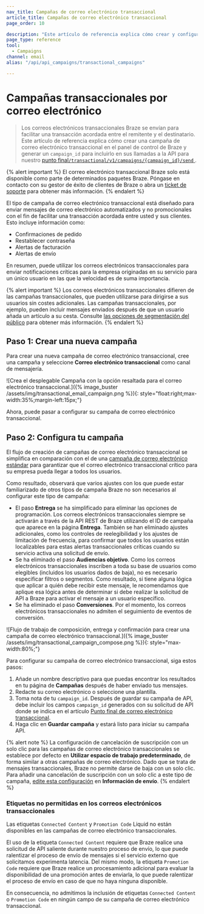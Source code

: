 ```yaml
---
nav_title: Campañas de correo electrónico transaccional
article_title: Campañas de correo electrónico transaccional
page_order: 10

description: "Este artículo de referencia explica cómo crear y configurar una nueva campaña de correo electrónico transaccional Braze."
page_type: reference
tool:
  - Campaigns
channel: email
alias: "/api/api_campaigns/transactional_campaigns"

---
```


# Campañas transaccionales por correo electrónico

> Los correos electrónicos transaccionales Braze se envían para facilitar una transacción acordada entre el remitente y el destinatario. Este artículo de referencia explica cómo crear una campaña de correo electrónico transaccional en el panel de control de Braze y generar un `campaign_id` para incluirlo en sus llamadas a la API para nuestro [punto final`/transactional/v1/campaigns/{campaign_id}/send` ]({{site.baseurl}}/api/endpoints/messaging/send_messages/post_send_transactional_message).

{% alert important %}
El correo electrónico transaccional Braze solo está disponible como parte de determinados paquetes Braze. Póngase en contacto con su gestor de éxito de clientes de Braze o abra un [ticket de soporte]({{site.baseurl}}/braze_support/) para obtener más información.
{% endalert %}

El tipo de campaña de correo electrónico transaccional está diseñado para enviar mensajes de correo electrónico automatizados y no promocionales con el fin de facilitar una transacción acordada entre usted y sus clientes. Esto incluye información como:

- Confirmaciones de pedido
- Restablecer contraseña
- Alertas de facturación
- Alertas de envío

En resumen, puede utilizar los correos electrónicos transaccionales para enviar notificaciones críticas para la empresa originadas en su servicio para un único usuario en las que la velocidad es de suma importancia. 

{% alert important %}
Los correos electrónicos transaccionales difieren de las campañas transaccionales, que pueden utilizarse para dirigirse a sus usuarios sin costes adicionales. Las campañas transaccionales, por ejemplo, pueden incluir mensajes enviados después de que un usuario añada un artículo a su cesta. Consulte [las opciones de segmentación del público]({{site.baseurl}}/user_guide/engagement_tools/messaging_fundamentals/targeting_users/) para obtener más información.
{% endalert %}

## Paso 1: Crear una nueva campaña

Para crear una nueva campaña de correo electrónico transaccional, cree una campaña y seleccione **Correo electrónico transaccional** como canal de mensajería.

![Crea el desplegable Campaña con la opción resaltada para el correo electrónico transaccional.]({% image_buster /assets/img/transactional_email_campaign.png %}){: style="float:right;max-width:35%;margin-left:15px;"}

Ahora, puede pasar a configurar su campaña de correo electrónico transaccional.

## Paso 2: Configura tu campaña

El flujo de creación de campañas de correo electrónico transaccional se simplifica en comparación con el de una [campaña de correo electrónico estándar]({{site.baseurl}}/user_guide/message_building_by_channel/email/html_editor/creating_an_email_campaign/) para garantizar que el correo electrónico transaccional crítico para su empresa pueda llegar a todos los usuarios.

Como resultado, observará que varios ajustes con los que puede estar familiarizado de otros tipos de campaña Braze no son necesarios al configurar este tipo de campaña:

- El paso **Entrega** se ha simplificado para eliminar las opciones de programación. Los correos electrónicos transaccionales siempre se activarán a través de la API REST de Braze utilizando el ID de campaña que aparece en la página **Entrega**. También se han eliminado ajustes adicionales, como los controles de reelegibilidad y los ajustes de limitación de frecuencia, para confirmar que todos los usuarios están localizables para estas alertas transaccionales críticas cuando su servicio activa una solicitud de envío.
- Se ha eliminado el paso **Audiencias objetivo**. Como los correos electrónicos transaccionales inscriben a toda su base de usuarios como elegibles (incluidos los usuarios dados de baja), no es necesario especificar filtros o segmentos. Como resultado, si tiene alguna lógica que aplicar a quién debe recibir este mensaje, le recomendamos que aplique esa lógica antes de determinar si debe realizar la solicitud de API a Braze para activar el mensaje a un usuario específico.
- Se ha eliminado el paso **Conversiones**. Por el momento, los correos electrónicos transaccionales no admiten el seguimiento de eventos de conversión.

![Flujo de trabajo de composición, entrega y confirmación para crear una campaña de correo electrónico transaccional.]({% image_buster /assets/img/transactional_campaign_compose.png %}){: style="max-width:80%;"}

Para configurar su campaña de correo electrónico transaccional, siga estos pasos:

1. Añade un nombre descriptivo para que puedas encontrar los resultados en tu página de **Campañas** después de haber enviado tus mensajes.
2. Redacte su correo electrónico o seleccione una plantilla.
3. Toma nota de tu `campaign_id`. Después de guardar su campaña de API, debe incluir los campos `campaign_id` generados con su solicitud de API donde se indica en el artículo [Punto final de correo electrónico transaccional]({{site.baseurl}}/api/endpoints/messaging/send_messages/post_send_transactional_message).
4. Haga clic en **Guardar campaña** y estará listo para iniciar su campaña API.

{% alert note %}
La configuración de cancelación de suscripción con un solo clic para las campañas de correo electrónico transaccionales se establece por defecto en **Utilizar espacio de trabajo predeterminado**, de forma similar a otras campañas de correo electrónico. Dado que se trata de mensajes transaccionales, Braze no permite darse de baja con un solo clic. Para añadir una cancelación de suscripción con un solo clic a este tipo de campaña, [edite esta configuración]({{site.baseurl}}/user_guide/administrative/app_settings/email_settings/#message-level-one-click-list-unsubscribe) en **Información de envío**.
{% endalert %}

### Etiquetas no permitidas en los correos electrónicos transaccionales

Las etiquetas `Connected Content` y `Promotion Code` Liquid no están disponibles en las campañas de correo electrónico transaccionales.

El uso de la etiqueta `Connected Content` requiere que Braze realice una solicitud de API saliente durante nuestro proceso de envío, lo que puede ralentizar el proceso de envío de mensajes si el servicio externo que solicitamos experimenta latencia. Del mismo modo, la etiqueta `Promotion Code` requiere que Braze realice un procesamiento adicional para evaluar la disponibilidad de una promoción antes de enviarla, lo que puede ralentizar el proceso de envío en caso de que no haya ninguna disponible.

En consecuencia, no admitimos la inclusión de etiquetas `Connected Content` o `Promotion Code` en ningún campo de su campaña de correo electrónico transaccional.


